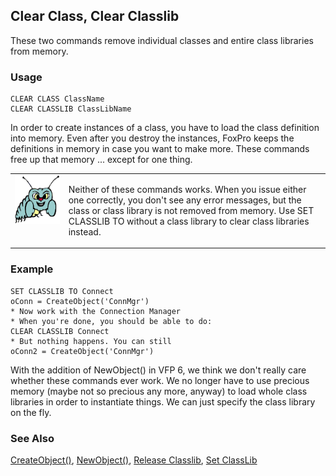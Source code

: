 ## Clear Class, Clear Classlib

These two commands remove individual classes and entire class libraries from memory. 

### Usage

```foxpro
CLEAR CLASS ClassName
CLEAR CLASSLIB ClassLibName
```

In order to create instances of a class, you have to load the class definition into memory. Even after you destroy the instances, FoxPro keeps the definitions in memory in case you want to make more. These commands free up that memory ... except for one thing.

<table border=0 cellspacing=0 cellpadding=0 width=100%>
<tr>
  <td width=17% valign=top>
<img width=95 height=78 src="Bug.gif"></p>
  </td>
  <td width=83%>
  <p>Neither of these commands works. When you issue either one correctly, you don't see any error messages, but the class or class library is not removed from memory. Use SET CLASSLIB TO without a class library to clear class libraries instead.</p>
  </td>
 </tr>
</table>

### Example

```foxpro
SET CLASSLIB TO Connect
oConn = CreateObject('ConnMgr')
* Now work with the Connection Manager
* When you're done, you should be able to do:
CLEAR CLASSLIB Connect
* But nothing happens. You can still
oConn2 = CreateObject('ConnMgr')
```

With the addition of NewObject() in VFP 6, we think we don't really care whether these commands ever work. We no longer have to use precious memory (maybe not so precious any more, anyway) to load whole class libraries in order to instantiate things. We can just specify the class library on the fly.

### See Also

[CreateObject()](s4g347.md), [NewObject()](s4g347.md), [Release Classlib](s4g618.md), [Set ClassLib](s4g618.md)